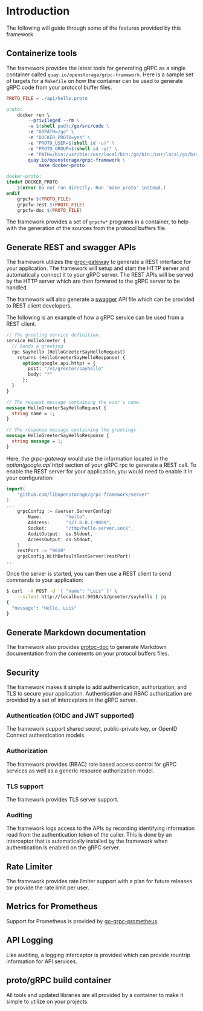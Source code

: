 # Introduction

The following will guide through some of the features provided
by this framework

## Containerize tools
The framework provides the latest tools for generating gRPC as a single
container called `quay.io/openstorage/grpc-framework`. Here is a
sample set of targets for a `Makefile` on how the container can be
used to generate gRPC code from your protocol buffer files.

```Makefile
PROTO_FILE = ./api/hello.proto

proto:
	docker run \
		--privileged --rm \
		-v $(shell pwd):/go/src/code \
		-e "GOPATH=/go" \
		-e "DOCKER_PROTO=yes" \
		-e "PROTO_USER=$(shell id -u)" \
		-e "PROTO_GROUP=$(shell id -g)" \
		-e "PATH=/bin:/usr/bin:/usr/local/bin:/go/bin:/usr/local/go/bin" \
		quay.io/openstorage/grpc-framework \
			make docker-proto

docker-proto:
ifndef DOCKER_PROTO
	$(error Do not run directly. Run 'make proto' instead.)
endif
	grpcfw $(PROTO_FILE)
	grpcfw-rest $(PROTO_FILE)
	grpcfw-doc $(PROTO_FILE)
```

The framework provides a set of `grpcfw*` programs in a container,
to help with the generation of the sources from the protocol buffers file.

## Generate REST and swagger APIs
The framework utilizes the [grpc-gateway] to generate a REST interface
for your application. The framework will setup and start the HTTP server
and automatically connect it to your gRPC server. The REST APIs will be
served by the HTTP server which are then forwared to the gRPC server
to be handled.

The framework will also generate a [swagger] API file which can be
provided to REST client developers.

[grpc-gateway]: https://grpc-ecosystem.github.io/grpc-gateway/
[swagger]: https://swagger.io/

The following is an example of how a gRPC service can be used from a REST
client.

```proto
// The greeting service definition.
service HelloGreeter {
  // Sends a greeting
  rpc SayHello (HelloGreeterSayHelloRequest)
    returns (HelloGreeterSayHelloResponse) {
      option(google.api.http) = {
        post: "/v1/greeter/sayhello"
        body: "*"
      };
  }
}

// The request message containing the user's name.
message HelloGreeterSayHelloRequest {
  string name = 1;
}

// The response message containing the greetings
message HelloGreeterSayHelloResponse {
  string message = 1;
}
```

Here, the _grpc-gateway_ would use the information located in the _option(google.api.http)_
section of your gRPC rpc to generate a REST call. To enable the REST server
for your application, you would need to enable it in your configuration:

```go
import(
	"github.com/libopenstorage/grpc-framework/server"
)
...
	grpcConfig := &server.ServerConfig{
		Name:         "hello",
		Address:      "127.0.0.1:9009",
		Socket:       "/tmp/hello-server.sock",
		AuditOutput:  os.Stdout,
		AccessOutput: os.Stdout,
	}
    restPort := "9010"
	grpcConfig.WithDefaultRestServer(restPort)
...
```

Once the server is started, you can then use a REST client to send commands
to your application:

```bash
$ curl  -X POST -d '{ "name": "Luis" }' \
    --silent http://localhost:9010/v1/greeter/sayhello | jq
{
  "message": "Hello, Luis"
}
```

## Generate Markdown documentation
The framework also provides [protoc-doc] to generate Markdown documentation from
the comments on your protocol buffers files.

## Security
The framework makes it simple to add authentication, authorization, and TLS
to secure your application. Authentication and RBAC authorization are provided
by a set of interceptors in the gRPC server.

### Authentication (OIDC and JWT supported)
The framework support shared secret, public-private key, or OpenID Connect
authentication models.

### Authorization
The framework provides (RBAC) role based access control for gRPC services as
well as a generic resource authorization model.

### TLS support
The framework provides TLS server support.

### Auditing
The framework logs access to the APIs by recording identifying information read
from the authentication token of the caller. This is done by an interceptor
that is automatically installed by the framework when authentication
is enabled on the gRPC server.

## Rate Limiter
The framework provides rate limiter support with a plan for future releases
tor provide the rate limit per user.

## Metrics for Prometheus
Support for Prometheus is provided by [go-grpc-prometheus].

## API Logging
Like auditing, a logging interceptor is provided which can provide rountrip
information for API services.

## proto/gRPC build container
All tools and updated libraries are all provided by a container to make it
simple to utilize on your projects.

[protoc-doc]: https://github.com/pseudomuto/protoc-gen-doc
[go-grpc-prometheus]: https://github.com/grpc-ecosystem/go-grpc-prometheus

